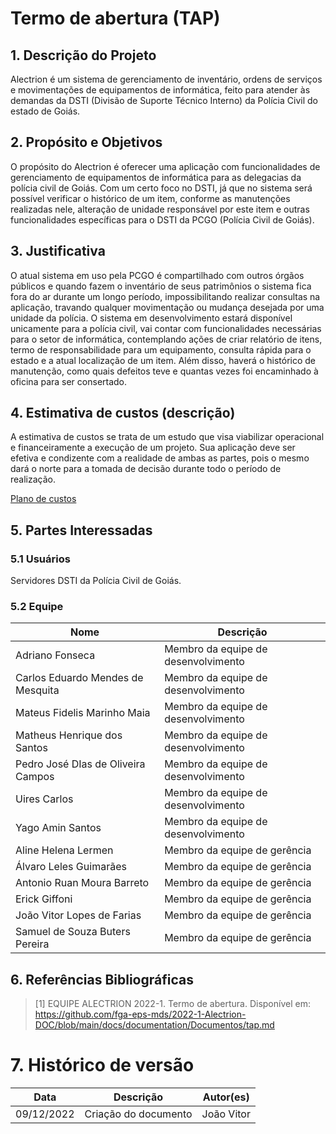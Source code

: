 # Termo de abertura (TAP)

## 1. Descrição do Projeto

Alectrion é um sistema de gerenciamento de inventário, ordens de serviços e movimentações de equipamentos de informática,
feito para atender às demandas da DSTI (Divisão de Suporte Técnico Interno) da Polícia Civil do estado de Goiás.

## 2. Propósito e Objetivos

O propósito do Alectrion é oferecer uma aplicação com funcionalidades de gerenciamento de equipamentos de informática para as delegacias da polícia civil de Goiás. Com um certo foco no DSTI, já que no sistema será possível verificar o histórico de um item, conforme as manutenções realizadas nele, alteração de unidade responsável por este item e outras funcionalidades específicas para o DSTI da PCGO (Polícia Civil de Goiás).

## 3. Justificativa

O atual sistema em uso pela PCGO é compartilhado com outros órgãos públicos e quando fazem o inventário de seus patrimônios o sistema fica fora do ar durante um longo período, impossibilitando realizar consultas na aplicação, travando qualquer movimentação ou mudança desejada por uma unidade da polícia. O sistema em desenvolvimento estará disponível unicamente para a polícia civil, vai contar com funcionalidades necessárias para o setor de informática, contemplando ações de criar relatório de itens, termo de responsabilidade para um equipamento, consulta rápida para o estado e a atual localização de um item. Além disso, haverá o histórico de manutenção, como quais defeitos teve e quantas vezes foi encaminhado à oficina para ser consertado.

## 4. Estimativa de custos (descrição)

A estimativa de custos se trata de um estudo que visa viabilizar operacional e financeiramente a execução de um projeto. Sua aplicação deve ser efetiva e condizente com a realidade de ambas as partes, pois o mesmo dará o norte para a tomada de decisão durante todo o período de realização. 

[Plano de custos](../Planejamento/custos.md)

## 5. Partes Interessadas

### 5.1 Usuários

Servidores DSTI da Polícia Civil de Goiás.

### 5.2 Equipe

| Nome | Descrição |
|----|--------|
|Adriano Fonseca|Membro da equipe de desenvolvimento|
|Carlos Eduardo Mendes de Mesquita|Membro da equipe de desenvolvimento|
|Mateus Fidelis Marinho Maia|Membro da equipe de desenvolvimento|
|Matheus Henrique dos Santos|Membro da equipe de desenvolvimento|
|Pedro José DIas de Oliveira Campos|Membro da equipe de desenvolvimento|
|Uires Carlos|Membro da equipe de desenvolvimento|
|Yago Amin Santos|Membro da equipe de desenvolvimento|
|Aline Helena Lermen|Membro da equipe de gerência|
|Álvaro Leles Guimarães|Membro da equipe de gerência|
|Antonio Ruan Moura Barreto|Membro da equipe de gerência|
|Erick Giffoni|Membro da equipe de gerência|
|João Vitor Lopes de Farias|Membro da equipe de gerência|
|Samuel de Souza Buters Pereira|Membro da equipe de gerência|

## 6. Referências Bibliográficas

> [1] EQUIPE ALECTRION 2022-1. Termo de abertura. Disponível em: https://github.com/fga-eps-mds/2022-1-Alectrion-DOC/blob/main/docs/documentation/Documentos/tap.md

# 7. Histórico de versão

|**Data**|**Descrição**|**Autor(es)**|
|--------|-------------|--------------|
|09/12/2022| Criação do documento | João Vitor |